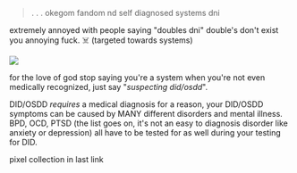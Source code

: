 > . . . okegom fandom nd self diagnosed systems dni
>
> 
extremely annoyed with people saying "doubles dni" double's don't exist you annoying fuck. ☠️ (targeted towards systems)


 ![](https://64.media.tumblr.com/b847b6b198dfe04517533363c842b6af/eccd2e057b1ed36d-69/s400x600/8a162fa6539b6ccb30e31b9bb6a8ae9d3375d2bb.gifv)

for the love of god stop saying you're a system when you're not even medically recognized, just say "*suspecting did/osdd*".

DID/OSDD *requires* a medical diagnosis for a reason, your DID/OSDD symptoms can be caused by MANY different disorders and mental illness. BPD, OCD, PTSD (the list goes on, it's not an easy to diagnosis disorder like anxiety or depression) all have to  be tested for as well during your testing for DID.


pixel collection in last link
